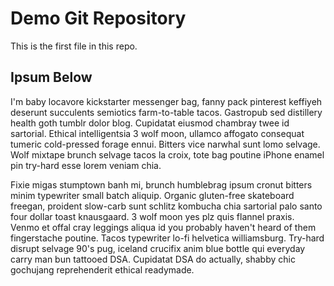 # Demo Git Repository

This is the first file in this repo.

## Ipsum Below

I'm baby locavore kickstarter messenger bag, fanny pack pinterest keffiyeh deserunt succulents semiotics farm-to-table tacos. 
Gastropub sed distillery health goth tumblr dolor blog. Cupidatat eiusmod chambray twee id sartorial. 
Ethical intelligentsia 3 wolf moon, ullamco affogato consequat tumeric cold-pressed forage ennui. 
Bitters vice narwhal sunt lomo selvage. 
Wolf mixtape brunch selvage tacos la croix, tote bag poutine iPhone enamel pin try-hard esse lorem veniam chia.

Fixie migas stumptown banh mi, brunch humblebrag ipsum cronut bitters minim typewriter small batch aliquip.
Organic gluten-free skateboard freegan, proident slow-carb sunt schlitz kombucha chia sartorial palo santo four dollar toast knausgaard.
3 wolf moon yes plz quis flannel praxis. Venmo et offal cray leggings aliqua id you probably haven't heard of them fingerstache poutine.
Tacos typewriter lo-fi helvetica williamsburg. 
Try-hard disrupt selvage 90's pug, iceland crucifix anim blue bottle qui everyday carry man bun tattooed DSA. 
Cupidatat DSA do actually, shabby chic gochujang reprehenderit ethical readymade.